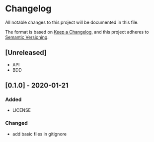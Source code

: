 # Changelog
All notable changes to this project will be documented in this file.

The format is based on [Keep a Changelog](https://keepachangelog.com/en/1.0.0/),
and this project adheres to [Semantic Versioning](https://semver.org/spec/v2.0.0.html).

## [Unreleased]
- API
- BDD

## [0.1.0] - 2020-01-21
### Added
- LICENSE

### Changed
- add basic files in gitignore
